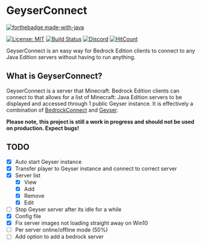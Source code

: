 # GeyserConnect

[![forthebadge made-with-java](https://ForTheBadge.com/images/badges/made-with-java.svg)](https://java.com/)

[![License: MIT](https://img.shields.io/badge/license-MIT-blue.svg)](LICENSE)
[![Build Status](https://ci.nukkitx.com/job/GeyserMC/job/GeyserConnect/job/master/badge/icon)](https://ci.nukkitx.com/job/GeyserMC/job/GeyserConnect/job/master/)
[![Discord](https://img.shields.io/discord/613163671870242838.svg?color=%237289da&label=discord)](http://discord.geysermc.org/)
[![HitCount](http://hits.dwyl.io/GeyserMC/GeyserConnect.svg)](http://hits.dwyl.io/GeyserMC/GeyserConnect)

GeyserConnect is an easy way for Bedrock Edition clients to connect to any Java Edition servers without having to run anything.

## What is GeyserConnect?
GeyserConnect is a server that Minecraft: Bedrock Edition clients can connect to that allows for a list of Minecraft: Java Edition servers to be displayed and accessed through 1 public Geyser instance. It is effectively a combination of [BedrockConnect](https://github.com/Pugmatt/BedrockConnect) and [Geyser](https://github.com/GeyserMC/Geyser).

**Please note, this project is still a work in progress and should not be used on production. Expect bugs!**

## TODO
- [x] Auto start Geyser instance
- [x] Transfer player to Geyser instance and connect to correct server
- [x] Server list
	- [x] View
	- [x] Add
	- [x] Remove
	- [x] Edit
- [ ] Stop Geyser server after its idle for a while
- [x] Config file
- [x] Fix server images not loading straight away on Win10
- [ ] Per server online/offline mode (50%)
- [ ] Add option to add a bedrock server
